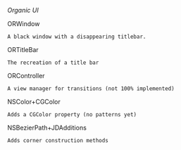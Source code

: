 
*Organic UI*

ORWindow		

	A black window with a disappearing titlebar.

ORTitleBar		

	The recreation of a title bar

ORController		

	A view manager for transitions (not 100% implemented)

NSColor+CGColor	

	Adds a CGColor property (no patterns yet)

NSBezierPath+JDAdditions

	Adds corner construction methods